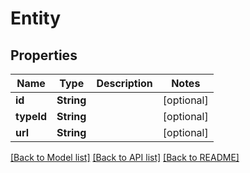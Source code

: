 # Entity

## Properties
Name | Type | Description | Notes
------------ | ------------- | ------------- | -------------
**id** | **String** |  | [optional] 
**typeId** | **String** |  | [optional] 
**url** | **String** |  | [optional] 

[[Back to Model list]](../README.md#documentation-for-models) [[Back to API list]](../README.md#documentation-for-api-endpoints) [[Back to README]](../README.md)


